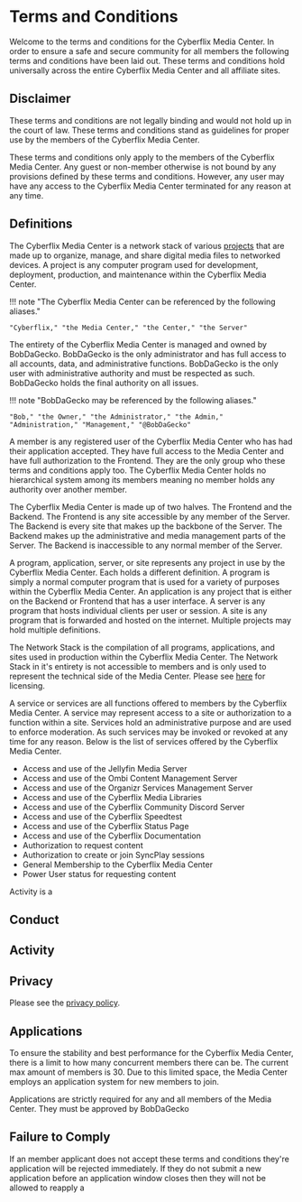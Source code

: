 # Terms and Conditions
Welcome to the terms and conditions for the Cyberflix Media Center. In order to ensure a safe and secure community for all members the following terms and conditions have been laid out. These terms and conditions hold universally across the entire Cyberflix Media Center and all affiliate sites.

## Disclaimer
These terms and conditions are not legally binding and would not hold up in the court of law. These terms and conditions stand as guidelines for proper use by the members of the Cyberflix Media Center.

These terms and conditions only apply to the members of the Cyberflix Media Center. Any guest or non-member otherwise is not bound by any provisions defined by these terms and conditions. However, any user may have any access to the Cyberflix Media Center terminated for any reason at any time.

## Definitions
The Cyberflix Media Center is a network stack of various [projects](https://docs.cyberflix.io/about/license/#included-projects) that are made up to organize, manage, and share digital media files to networked devices. A project is any computer program used for development, deployment, production, and maintenance within the Cyberflix Media Center.
  
!!! note "The Cyberflix Media Center can be referenced by the following aliases."

    "Cyberflix," "the Media Center," "the Center," "the Server"

The entirety of the Cyberflix Media Center is managed and owned by BobDaGecko. BobDaGecko is the only administrator and has full access to all accounts, data, and administrative functions. BobDaGecko is the only user with administrative authority and must be respected as such. BobDaGecko holds the final authority on all issues.

!!! note "BobDaGecko may be referenced by the following aliases."

    "Bob," "the Owner," "the Administrator," "the Admin," "Administration," "Management," "@BobDaGecko"

A member is any registered user of the Cyberflix Media Center who has had their application accepted. They have full access to the Media Center and have full authorization to the Frontend. They are the only group who these terms and conditions apply too. The Cyberflix Media Center holds no hierarchical system among its members meaning no member holds any authority over another member.

The Cyberflix Media Center is made up of two halves. The Frontend and the Backend. The Frontend is any site accessible by any member of the Server. The Backend is every site that makes up the backbone of the Server. The Backend makes up the administrative and media management parts of the Server. The Backend is inaccessible to any normal member of the Server.

A program, application, server, or site represents any project in use by the Cyberflix Media Center. Each holds a different definition. A program is simply a normal computer program that is used for a variety of purposes within the Cyberflix Media Center. An application is any project that is either on the Backend or Frontend that has a user interface. A server is any program that hosts individual clients per user or session. A site is any program that is forwarded and hosted on the internet. Multiple projects may hold multiple definitions.

The Network Stack is the compilation of all programs, applications, and sites used in production within the Cyberflix Media Center. The Network Stack in it's entirety is not accessible to members and is only used to represent the technical side of the Media Center. Please see [here](https://docs.cyberflix.io/about/license/) for licensing.

A service or services are all functions offered to members by the Cyberflix Media Center. A service may represent access to a site or authorization to a function within a site. Services hold an administrative purpose and are used to enforce moderation. As such services may be invoked or revoked at any time for any reason. Below is the list of services offered by the Cyberflix Media Center.

 - Access and use of the Jellyfin Media Server
 - Access and use of the Ombi Content Management Server
 - Access and use of the Organizr Services Management Server
 - Access and use of the Cyberflix Media Libraries
 - Access and use of the Cyberflix Community Discord Server
 - Access and use of the Cyberflix Speedtest
 - Access and use of the Cyberflix Status Page
 - Access and use of the Cyberflix Documentation
 - Authorization to request content
 - Authorization to create or join SyncPlay sessions
 - General Membership to the Cyberflix Media Center
 - Power User status for requesting content

Activity is a 

## Conduct

## Activity

## Privacy

Please see the [privacy policy](https://docs.cyberflix.io/about/privacy-policy/).

## Applications
To ensure the stability and best performance for the Cyberflix Media Center, there is a limit to how many concurrent members there can be. The current max amount of members is 30. Due to this limited space, the Media Center employs an application system for new members to join.

Applications are strictly required for any and all members of the Media Center. They must be approved by BobDaGecko

## Failure to Comply
If an member applicant does not accept these terms and conditions they're application will be rejected immediately. If they do not submit a new application before an application window closes then they will not be allowed to reapply a